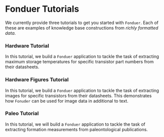 # Fonduer Tutorials

We currently provide three tutorials to get you started with `Fonduer`. Each of
these are examples of knowledge base constructions from _richly formatted
data_.

### Hardware Tutorial

In this tutorial, we build a `Fonduer` application to tackle the task of
extracting maximum storage temperatures for specific transistor part numbers
from their datasheets.

### Hardware Figures Tutorial

In this tutorial, we build a `Fonduer` application to tackle the task of
extracting images for specific transistors from their datasheets. This
demonstrates how `Fonuder` can be used for image data in additional to text.

### Paleo Tutorial

In this tutorial, we will build a `Fonduer` application to tackle the task of
extracting formation measurements from paleontological publications.

